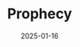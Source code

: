 ---  
layout: startup_page  
title: "Prophecy"  
id: "prophecy.io"  
permalink: "/prophecyprophecy.io01162025/"  
website: "https://www.prophecy.io/"  
funding_round: "Series B+"  
funding_amount: "$47M"  
investors: "Smith Point Capital, HSBC, Berkeley SkyDeck, DallasVC, Insight Partners, JPMorgan Chase, SignalFire"  
about: "Prophecy is a data copilot company that helps Fortune 500 enterprises accelerate AI and analytics by providing clean, trusted, and timely data. Its AI-powered platform automates complex data workflows, making data accessible to all users and boosting productivity by simplifying data integration and transformation."  
markets: "Data Integration, AI, Cloud Computing"  
hq: "Palo Alto, California, United States"  
founded_year: "2017"  
linkedin: "https://www.linkedin.com/company/prophecy-io"  
twitter: "https://twitter.com/Prophecy_io"  
instagram: ""  
facebook: "https://www.facebook.com/Prophecy.io"  
crunchbase: "https://www.crunchbase.com/organization/prophecy-io"  
pitchbook: "https://pitchbook.com/profiles/company/230611-60"  

date_display: "16-Jan-2025"  
date: "2025-01-16"

# SEO Optimization  
meta_title: "Prophecy - Series B+ Funding ($47M)"  
meta_description: "Prophecy, Prophecy is a data copilot company that helps Fortune 500 enterprises accelerate AI and analytics by providing clean, trusted, and timely data. Its AI..."  
meta_keywords: "Prophecy, Data Integration, AI, Cloud Computing, Series B+ funding"  
canonical_url: "https://startup.projectstartups.com/prophecyprophecy.io01162025/"  
---